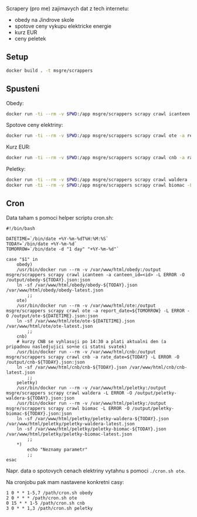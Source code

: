 Scrapery (pro me) zajimavych dat z tech internetu:

* obedy na Jindrove skole
* spotove ceny vykupu elektricke energie
* kurz EUR
* ceny peletek

## Setup

```bash
docker build . -t msgre/scrappers
```

## Spusteni

Obedy:

```bash
docker run -ti --rm -v $PWD:/app msgre/scrappers scrapy crawl icanteen -L ERROR -a canteen_id=<id> -o -:json
```

Spotove ceny elektriny:

```bash
docker run -ti --rm -v $PWD:/app msgre/scrappers scrapy crawl ote -a report_date=2023-01-08 -L ERROR -o -:json
```

Kurz EUR:

```bash
docker run -ti --rm -v $PWD:/app msgre/scrappers scrapy crawl cnb -a rate_date=2023-01-08 -L ERROR -o -:json
```

Peletky:

```bash
docker run -ti --rm -v $PWD:/app msgre/scrappers scrapy crawl waldera -L ERROR -o -:json
docker run -ti --rm -v $PWD:/app msgre/scrappers scrapy crawl biomac -L ERROR -o -:json
```

## Cron

Data taham s pomoci helper scriptu cron.sh:

```
#!/bin/bash

DATETIME=`/bin/date +%Y-%m-%dT%H:%M:%S`
TODAY=`/bin/date +%Y-%m-%d`
TOMORROW=`/bin/date -d "1 day" "+%Y-%m-%d"`

case "$1" in
    obedy)
	/usr/bin/docker run --rm -v /var/www/html/obedy:/output msgre/scrappers scrapy crawl icanteen -a canteen_id=<id> -L ERROR -O /output/obedy-${TODAY}.json:json
	ln -sf /var/www/html/obedy/obedy-${TODAY}.json /var/www/html/obedy/obedy-latest.json
        ;;
    ote)
	/usr/bin/docker run --rm -v /var/www/html/ote:/output msgre/scrappers scrapy crawl ote -a report_date=${TOMORROW} -L ERROR -O /output/ote-${DATETIME}.json:json
	ln -sf /var/www/html/ote/ote-${DATETIME}.json /var/www/html/ote/ote-latest.json
        ;;
    cnb)
	# kurzy CNB se vyhlasuji po 14:30 a plati aktualni den (a pripadnou nasledjujici so+ne ci statni svatek)
	/usr/bin/docker run --rm -v /var/www/html/cnb:/output msgre/scrappers scrapy crawl cnb -a rate_date=${TODAY} -L ERROR -O /output/cnb-${TODAY}.json:json
	ln -sf /var/www/html/cnb/cnb-${TODAY}.json /var/www/html/cnb/cnb-latest.json
        ;;
    peletky)
	/usr/bin/docker run --rm -v /var/www/html/peletky:/output msgre/scrappers scrapy crawl waldera -L ERROR -O /output/peletky-waldera-${TODAY}.json:json
	/usr/bin/docker run --rm -v /var/www/html/peletky:/output msgre/scrappers scrapy crawl biomac -L ERROR -O /output/peletky-biomac-${TODAY}.json:json
	ln -sf /var/www/html/peletky/peletky-waldera-${TODAY}.json /var/www/html/peletky/peletky-waldera-latest.json
	ln -sf /var/www/html/peletky/peletky-biomac-${TODAY}.json /var/www/html/peletky/peletky-biomac-latest.json
        ;;
    *)
        echo "Neznamy parametr"
        ;;
esac
```

Napr. data o spotovych cenach elektriny vytahnu s pomoci `./cron.sh ote`.

Na cronjobu pak mam nastavene konkretni casy:

```
1 0 * * 1-5,7 /path/cron.sh obedy
2 0 * * * /path/cron.sh ote
0 15 * * 1-5 /path/cron.sh cnb
3 0 * * 1,3 /path/cron.sh peletky
```
